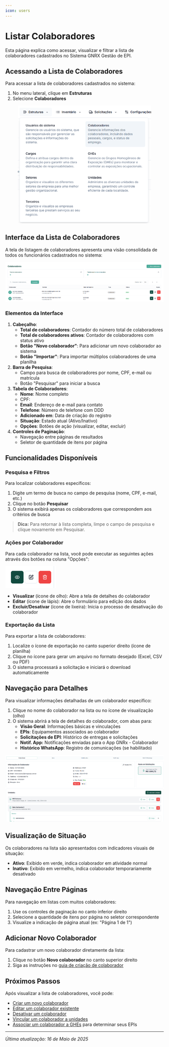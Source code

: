 ```yaml
---
icon: users
---
```


# Listar Colaboradores

Esta página explica como acessar, visualizar e filtrar a lista de colaboradores cadastrados no Sistema GNRX Gestão de EPI.

## Acessando a Lista de Colaboradores

Para acessar a lista de colaboradores cadastrados no sistema:

1. No menu lateral, clique em **Estruturas**
2. Selecione **Colaboradores**

<figure><img src="../../.gitbook/assets/image (6).png" alt=""><figcaption></figcaption></figure>

## Interface da Lista de Colaboradores

A tela de listagem de colaboradores apresenta uma visão consolidada de todos os funcionários cadastrados no sistema:

![Lista de Colaboradores](<../../.gitbook/assets/image (5).png>)

### Elementos da Interface

1. **Cabeçalho**:
   * **Total de colaboradores**: Contador do número total de colaboradores
   * **Total de colaboradores ativos**: Contador de colaboradores com status ativo
   * **Botão "Novo colaborador"**: Para adicionar um novo colaborador ao sistema
   * **Botão "Importar"**: Para importar múltiplos colaboradores de uma planilha
2. **Barra de Pesquisa**:
   * Campo para busca de colaboradores por nome, CPF, e-mail ou matrícula
   * Botão "Pesquisar" para iniciar a busca
3. **Tabela de Colaboradores**:
   * **Nome**: Nome completo
   * CPF:&#x20;
   * **Email**: Endereço de e-mail para contato
   * **Telefone**: Número de telefone com DDD
   * **Adicionado em**: Data de criação do registro
   * **Situação**: Estado atual (Ativo/Inativo)
   * **Opções**: Botões de ação (visualizar, editar, excluir)
4. **Controles de Paginação**:
   * Navegação entre páginas de resultados
   * Seletor de quantidade de itens por página

## Funcionalidades Disponíveis

### Pesquisa e Filtros

Para localizar colaboradores específicos:

1. Digite um termo de busca no campo de pesquisa (nome, CPF, e-mail, etc.)
2. Clique no botão **Pesquisar**
3. O sistema exibirá apenas os colaboradores que correspondem aos critérios de busca

> **Dica:** Para retornar à lista completa, limpe o campo de pesquisa e clique novamente em Pesquisar.

### Ações por Colaborador

Para cada colaborador na lista, você pode executar as seguintes ações através dos botões na coluna "Opções":

![Botões de Ação](<../../.gitbook/assets/image (7) (1) (1).png>)

* **Visualizar** (ícone de olho): Abre a tela de detalhes do colaborador
* **Editar** (ícone de lápis): Abre o formulário para edição dos dados
* **Excluir/Desativar** (ícone de lixeira): Inicia o processo de desativação do colaborador

### Exportação da Lista

Para exportar a lista de colaboradores:

1. Localize o ícone de exportação no canto superior direito (ícone de planilha)
2. Clique no ícone para gerar um arquivo no formato desejado (Excel, CSV ou PDF)
3. O sistema processará a solicitação e iniciará o download automaticamente

## Navegação para Detalhes

Para visualizar informações detalhadas de um colaborador específico:

1. Clique no nome do colaborador na lista ou no ícone de visualização (olho)
2. O sistema abrirá a tela de detalhes do colaborador, com abas para:
   * **Visão Geral**: Informações básicas e vinculações
   * **EPIs**: Equipamentos associados ao colaborador
   * **Solicitações de EPI**: Histórico de entregas e solicitações
   * **Notif. App:** Notificações enviadas para o App GNRx - Colaborador
   * **Histórico WhatsApp**: Registro de comunicações (se habilitado)

![Navegação para Detalhes](<../../.gitbook/assets/image (69).png>)

## Visualização de Situação

Os colaboradores na lista são apresentados com indicadores visuais de situação:

* **Ativo**: Exibido em verde, indica colaborador em atividade normal
* **Inativo**: Exibido em vermelho, indica colaborador temporariamente desativado

## Navegação Entre Páginas

Para navegação em listas com muitos colaboradores:

1. Use os controles de paginação no canto inferior direito
2. Selecione a quantidade de itens por página no seletor correspondente
3. Visualize a indicação de página atual (ex: "Página 1 de 1")

## Adicionar Novo Colaborador

Para cadastrar um novo colaborador diretamente da lista:

1. Clique no botão **Novo colaborador** no canto superior direito
2. Siga as instruções no [guia de criação de colaborador](criar-colaborador.md)

## Próximos Passos

Após visualizar a lista de colaboradores, você pode:

* [Criar um novo colaborador](criar-colaborador.md)
* [Editar um colaborador existente](broken-reference)
* [Desativar um colaborador](desativar-colaborador.md)
* [Vincular um colaborador a unidades](vincular-unidades.md)
* [Associar um colaborador a GHEs](vincular-ghe.md) para determinar seus EPIs

***

_Última atualização: 16 de Maio de 2025_
